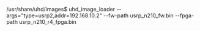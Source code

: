 /usr/share/uhd/images$ uhd_image_loader --args="type=usrp2,addr=192.168.10.2" --fw-path usrp_n210_fw.bin --fpga-path usrp_n210_r4_fpga.bin 
